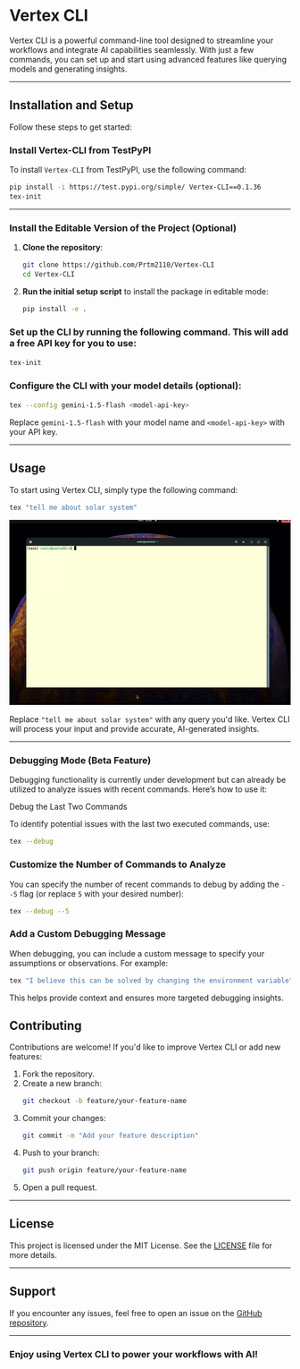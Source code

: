 # Vertex CLI

Vertex CLI is a powerful command-line tool designed to streamline your workflows and integrate AI capabilities seamlessly. With just a few commands, you can set up and start using advanced features like querying models and generating insights.

---

## Installation and Setup

Follow these steps to get started:



### Install Vertex-CLI from TestPyPI

To install `Vertex-CLI` from TestPyPI, use the following command:

```bash
pip install -i https://test.pypi.org/simple/ Vertex-CLI==0.1.36
tex-init
```

---

### Install the Editable Version of the Project  (Optional)

1. **Clone the repository**:
   ```bash
   git clone https://github.com/Prtm2110/Vertex-CLI
   cd Vertex-CLI
   ```

2. **Run the initial setup script** to install the package in editable mode:

   ```bash
   pip install -e .
   ```

### Set up the CLI by running the following command. This will add a free API key for you to use:

   ```bash
   tex-init
   ```

### Configure the CLI with your model details (optional):

   ```bash
   tex --config gemini-1.5-flash <model-api-key>
   ```

   Replace `gemini-1.5-flash` with your model name and `<model-api-key>` with your API key.


---

## Usage

To start using Vertex CLI, simply type the following command:

```bash
tex "tell me about solar system"
```
![alt text](docs/eg_matplotlib.gif)

Replace `"tell me about solar system"` with any query you'd like. Vertex CLI will process your input and provide accurate, AI-generated insights.

---

### Debugging Mode (Beta Feature)

Debugging functionality is currently under development but can already be utilized to analyze issues with recent commands. Here’s how to use it:

Debug the Last Two Commands

To identify potential issues with the last two executed commands, use:

```bash
tex --debug
```

### Customize the Number of Commands to Analyze

You can specify the number of recent commands to debug by adding the `--5` flag (or replace `5` with your desired number):

```bash
tex --debug --5
```

### Add a Custom Debugging Message

When debugging, you can include a custom message to specify your assumptions or observations. For example:

```bash
tex "I believe this can be solved by changing the environment variable" --debug
```

This helps provide context and ensures more targeted debugging insights.



## Contributing

Contributions are welcome! If you'd like to improve Vertex CLI or add new features:

1. Fork the repository.
2. Create a new branch:
   ```bash
   git checkout -b feature/your-feature-name
   ```
3. Commit your changes:
   ```bash
   git commit -m "Add your feature description"
   ```
4. Push to your branch:
   ```bash
   git push origin feature/your-feature-name
   ```
5. Open a pull request.

---

## License

This project is licensed under the MIT License. See the [LICENSE](LICENSE) file for more details.

---

## Support

If you encounter any issues, feel free to open an issue on the [GitHub repository](https://github.com/Prtm2110/Vertex-CLI/issues).

---

### Enjoy using Vertex CLI to power your workflows with AI!
